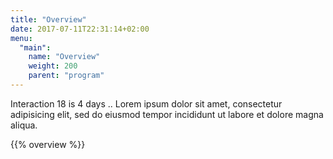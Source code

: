 ```yaml
---
title: "Overview"
date: 2017-07-11T22:31:14+02:00
menu:
  "main":
    name: "Overview"
    weight: 200
    parent: "program"
---
```

Interaction 18 is 4 days .. Lorem ipsum dolor sit amet, consectetur adipisicing elit, sed do eiusmod tempor incididunt ut labore et dolore magna aliqua.

{{% overview %}}
